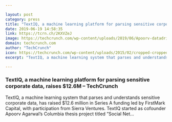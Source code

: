 ```yaml
---

layout: post
category: press
title: "TextIQ, a machine learning platform for parsing sensitive corporate data, raises $12.6M"
date: 2019-06-19 14:58:35
link: https://tcrn.ch/2KXVZeJ
image: https://techcrunch.com/wp-content/uploads/2019/06/Apoorv-datadriven.jpg?w=548
domain: techcrunch.com
author: "TechCrunch"
icon: https://techcrunch.com/wp-content/uploads/2015/02/cropped-cropped-favicon-gradient.png?w=180
excerpt: "TextIQ, a machine learning system that parses and understands sensitive corporate data, has raised $12.6 million in Series A funding led by FirstMark Capital, with participation from Sierra Ventures. TextIQ started as cofounder Apoorv Agarwal’s Columbia thesis project titled “Social Net…"

---
```


### TextIQ, a machine learning platform for parsing sensitive corporate data, raises $12.6M – TechCrunch

TextIQ, a machine learning system that parses and understands sensitive corporate data, has raised $12.6 million in Series A funding led by FirstMark Capital, with participation from Sierra Ventures. TextIQ started as cofounder Apoorv Agarwal’s Columbia thesis project titled “Social Net…